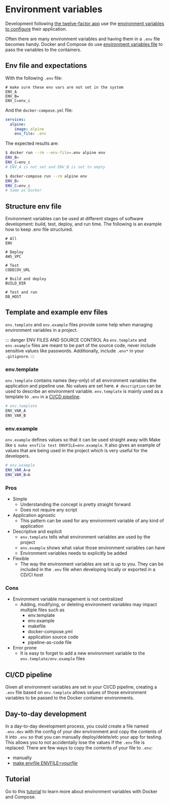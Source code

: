 # Environment variables

Development following [the twelve-factor app][link12factor] use the [environment variables to configure][link12factorConfig] their application.

Often there are many environment variables and having them in a `.env` file becomes handy. Docker and Compose do use [environment variables file][linkDockerEnvfile] to pass the variables to the containers.

## Env file and expectations

With the following `.env` file:

```
# make sure these env vars are not set in the system
ENV_A
ENV_B=
ENV_C=env_c
```

And the `docker-compose.yml` file:

```yaml
services:
  alpine:
    image: alpine
    env_file: .env
```

The expected results are:

```bash
$ docker run --rm --env-file=.env alpine env
ENV_B=
ENV_C=env_c
# ENV_A is not set and ENV_B is set to empty

$ docker-compose run --rm alpine env
ENV_B=
ENV_C=env_c
# Same as Docker
```

## Structure env file

Environment variables can be used at different stages of software development: build, test, deploy, and run time. The following is an example how to keep .env file structured.

```
# All
ENV

# Deploy
AWS_VPC

# Test
CODECOV_URL

# Build and deploy
BUILD_DIR

# Test and run
DB_HOST
```

## Template and example env files

`env.template` and `env.example` files provide some help when managing environment variables in a project.

::: danger ENV FILES AND SOURCE CONTROL
As `env.template` and `env.example` files are meant to be part of the source code, never include sensitive values like passwords. Additionally, include `.env*` in your `.gitignore`.
:::

### env.template

`env.template` contains names (key-only) of all environment variables the application and pipeline use. No values are set here. `# description` can be used to describe an environment variable. `env.template` is mainly used as a template to `.env` in a [CI/CD pipeline][linkCICDAndEnvFile].

```bash
# env.template
ENV_VAR_A
ENV_VAR_B
```

### env.example

`env.example` defines values so that it can be used straight away with Make like `$ make envfile test ENVFILE=env.example`. It also gives an example of values that are being used in the project which is very useful for the developers.

```bash
# env.example
ENV_VAR_A=a
ENV_VAR_B=b
```

### Pros

- Simple
  - Understanding the concept is pretty straight forward
  - Does not require any script
- Application agnostic
   - This pattern can be used for any environment variable of any kind of application
- Descriptive and explicit
  - `env.template` tells what environment variables are used by the project
  - `env.example` shows what value those environment variables can have
  - Environment variables needs to explicitly be added
- Flexible
  - The way the environment variables are set is up to you. They can be included in the `.env` file when developing locally or exported in a CD/CI host

### Cons

- Environment variable management is not centralized
  - Adding, modifying, or deleting environment variables may impact multiple files such as
    - env.template
    - env.example
    - makefile
    - docker-compose.yml
    - application source code
    - pipeline-as-code file
- Error prone
  - It is easy to forget to add a new environment variable to the `env.template/env.example` files

## CI/CD pipeline

Given all environment variables are set in your CI/CD pipeline, creating a `.env` file based on `env.template` allows values of those environment variables to be passed to the Docker container environments.

## Day-to-day development

In a day-to-day development process, you could create a file named `.env.dev` with the config of your dev environment and copy the contents of it into `.env` so that you can manually deploy/delete/etc your app for testing. This allows you to not accidentally lose the values if the `.env` file is replaced.
There are few ways to copy the contents of your file to `.env`:

- manually
- [make envfile ENVFILE=_yourfile_][linkMakeTargetsEnvfileAndDotEnv]

## Tutorial

Go to this [tutorial][linkTutorial] to learn more about environment variables with Docker and Compose.


[linkTutorial]: https://github.com/flemay/3musketeers/tree/main/tutorials/environment_variables
[linkMakeTargetsEnvfileAndDotEnv]: #make-targets-envfile-and-env
[linkCICDAndEnvFile]: #ci-cd-pipeline

[link12factor]: https://12factor.net
[link12factorConfig]: https://12factor.net/config
[linkDockerEnvfile]: https://docs.docker.com/compose/env-file/
